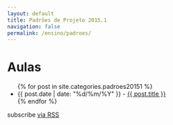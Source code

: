 ```yaml
---
layout: default
title: Padrões de Projeto 2015.1
navigation: false
permalink: /ensino/padroes/
---
```


<div class="home">

  <h1 class="page-heading">Aulas</h1>

  <ul class="post-list">
    {% for post in site.categories.padroes20151 %}
      <li>
        <span class="post-meta">
          {{ post.date | date: "%d/%m/%Y" }} - <a class="post-link" href="{{ post.url | prepend: site.baseurl }}">{{ post.title }}</a>
        </span>
      </li>
    {% endfor %}
  </ul>

  <p class="rss-subscribe">subscribe <a href="{{ "/feed.xml" | prepend: site.baseurl }}">via RSS</a></p>

</div>
